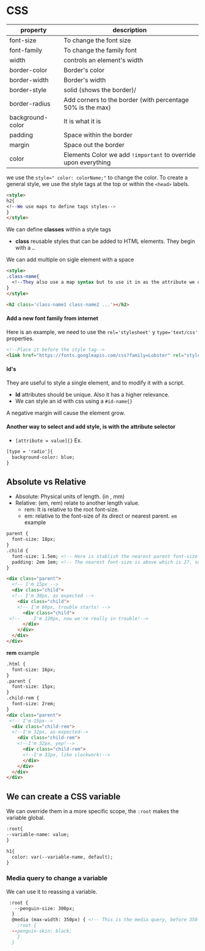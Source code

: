 # CSS

|property| description|
|---|---|
|font-size|To change the font size |
|font-family|To change the family font|
|width|controls an element's width|
|border-color|Border's color|
|border-width|Border's width|
|border-style|solid (shows the border)/ |
|border-radius|Add corners to the border (with percentage 50% is the max)|
|background-color| It is what it is|
|padding|Space within the border|
|margin|Space out the border|
|color|Elements Color we add `!important` to override upon everything|

we use the `style=" color: colorName;"` to change the color.
To create a general style, we use the style tags at the top or within the `<head>` labels.

```html 
<style>
h2{
<!--We use maps to define tags styles-->
}
</style>
```

We can define **classes** within a style tags
- **class** reusable styles that can be added to HTML elements. They begin with a **.**. 


We can add multiple on sigle element with a space
```html
<style>
.class-name{ 
  <!--They also use a map syntax but to use it in as the attribute we ommit the dot "."-->
}
</style>

<h2 class='class-name1 class-name2 ...'></h2>
```
#### Add a new font family from internet

Here is an example, we need to use the `rel='stylesheet'` y  `type='text/css'` properties.
```html
<!--Place it before the style tag-->
<link href="https://fonts.googleapis.com/css?family=Lobster" rel="stylesheet" type="text/css">
```
#### Id's
They are useful to style a single element, and to modify it with a script.
- **Id** attributes should be unique. Also it has a higher relevance.
- We can style an id with css using a `#id-name{}`

A negative margin will cause the element grow.

#### Another way to select and add style, is with the attribute selector

- `[attribute = value]{}`
Ex.
```html
[type = 'radio']{
  background-color: blue;
}
```

## Absolute vs Relative
- Absolute: Physical units of length. (in , mm)
- Relative: (em, rem) relate to another length value.
  * rem: It is relative to the root font-size. 
  * em: relative to the font-size of its direct or nearest parent.
`em` example
```html
parent {
  font-size: 18px;
}
.child {
  font-size: 1.5em; <!-- Here is stablish the nearest parent font-size  (1.5 * 18) = 27-->
  padding: 2em 1em; <!-- The nearest font-size is above which is 27, so the top/bottom padding will be (2*27)=54-->
}

<div class="parent">
  <!-- I'm 15px -->
  <div class="child">
  <!-- I'm 30px, as expected -->
    <div class="child">
    <!-- I'm 60px, trouble starts! -->
      <div class="child">
 <!--     I'm 120px, now we're really in trouble!-->
      </div>
    </div>
  </div>
</div>
```
**rem** example
```html
.html {
  font-size: 16px;
}
.parent {
  font-size: 15px;
}
.child-rem {
  font-size: 2rem;
}
<div class="parent">
 <!-- I'm 15px-->
  <div class="child-rem">
  <!--I'm 32px, as expected-->
    <div class="child-rem">
    <!--I'm 32px, yep!-->
      <div class="child-rem">
      <!--I'm 32px, like clockwork!-->
      </div>
    </div>
  </div>
</div>
```

## We can create a CSS variable 
We can override them in a more specific scope, the `:root` makes the variable global.
```html
:root{
--variable-name: value;
}

h1{
  color: var(--variable-name, default);
}
```
### Media query to change a variable

We can use it to reassing a variable.
```html
 :root {
   --penguin-size: 300px;
  }
  @media (max-width: 350px) { <!-- This is the media query, before 350 the variable will be assigned black
    :root {
  --penguin-skin: black;
    }
  }
```
